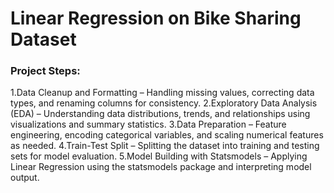 # Linear Regression on Bike Sharing Dataset

### Project Steps:
1.Data Cleanup and Formatting – Handling missing values, correcting data types, and renaming columns for consistency.
2.Exploratory Data Analysis (EDA) – Understanding data distributions, trends, and relationships using visualizations and summary statistics.
3.Data Preparation – Feature engineering, encoding categorical variables, and scaling numerical features as needed.
4.Train-Test Split – Splitting the dataset into training and testing sets for model evaluation.
5.Model Building with Statsmodels – Applying Linear Regression using the statsmodels package and interpreting model output.
